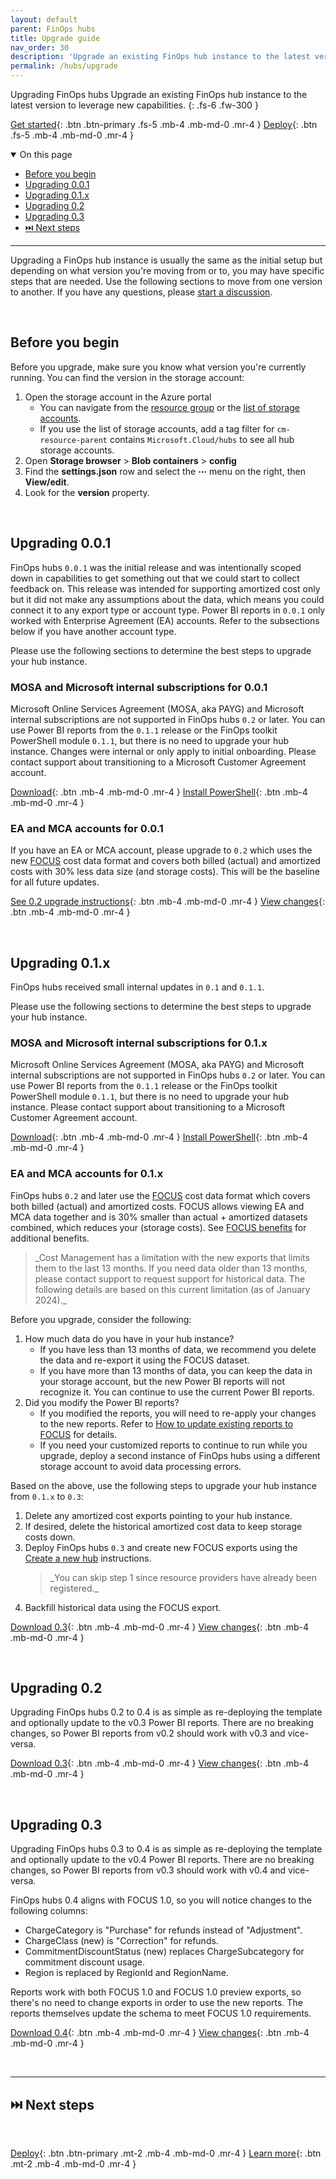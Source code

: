 ```yaml
---
layout: default
parent: FinOps hubs
title: Upgrade guide
nav_order: 30
description: 'Upgrade an existing FinOps hub instance to the latest version.'
permalink: /hubs/upgrade
---
```


<span class="fs-9 d-block mb-4">Upgrading FinOps hubs</span>
Upgrade an existing FinOps hub instance to the latest version to leverage new capabilities.
{: .fs-6 .fw-300 }

[Get started](#before-you-begin){: .btn .btn-primary .fs-5 .mb-4 .mb-md-0 .mr-4 }
[Deploy](README.md#-create-a-new-hub){: .btn .fs-5 .mb-4 .mb-md-0 .mr-4 }

<details open markdown="1">
   <summary class="fs-2 text-uppercase">On this page</summary>

- [Before you begin](#before-you-begin)
- [Upgrading 0.0.1](#upgrading-001)
- [Upgrading 0.1.x](#upgrading-01x)
- [Upgrading 0.2](#upgrading-02)
- [Upgrading 0.3](#upgrading-03)
- [⏭️ Next steps](#️-next-steps)

</details>

---

Upgrading a FinOps hub instance is usually the same as the initial setup but depending on what version you're moving from or to, you may have specific steps that are needed. Use the following sections to move from one version to another. If you have any questions, please [start a discussion](https://github.com/microsoft/finops-toolkit/discussions).

<br>

## Before you begin

Before you upgrade, make sure you know what version you're currently running. You can find the version in the storage account:

1. Open the storage account in the Azure portal
   - You can navigate from the [resource group](https://portal.azure.com/#browse/resourcegroups) or the [list of storage accounts](https://portal.azure.com/#browse/Microsoft.Storage%2FStorageAccounts).
   - If you use the list of storage accounts, add a tag filter for `cm-resource-parent` contains `Microsoft.Cloud/hubs` to see all hub storage accounts.
2. Open **Storage browser** > **Blob containers** > **config**
3. Find the **settings.json** row and select the **⋯** menu on the right, then **View/edit**.
4. Look for the **version** property.

<br>

## Upgrading 0.0.1

FinOps hubs `0.0.1` was the initial release and was intentionally scoped down in capabilities to get something out that we could start to collect feedback on. This release was intended for supporting amortized cost only but it did not make any assumptions about the data, which means you could connect it to any export type or account type. Power BI reports in `0.0.1` only worked with Enterprise Agreement (EA) accounts. Refer to the subsections below if you have another account type.

Please use the following sections to determine the best steps to upgrade your hub instance.

### MOSA and Microsoft internal subscriptions for 0.0.1

Microsoft Online Services Agreement (MOSA, aka PAYG) and Microsoft internal subscriptions are not supported in FinOps hubs `0.2` or later. You can use Power BI reports from the `0.1.1` release or the FinOps toolkit PowerShell module `0.1.1`, but there is no need to upgrade your hub instance. Changes were internal or only apply to initial onboarding. Please contact support about transitioning to a Microsoft Customer Agreement account.

[Download](https://github.com/microsoft/finops-toolkit/releases/tag/v0.1.1){: .btn .mb-4 .mb-md-0 .mr-4 }
[Install PowerShell](../../_automation/powershell/README.md#-install-the-module){: .btn .mb-4 .mb-md-0 .mr-4 }

### EA and MCA accounts for 0.0.1

If you have an EA or MCA account, please upgrade to `0.2` which uses the new [FOCUS](../../_docs/focus/README.md) cost data format and covers both billed (actual) and amortized costs with 30% less data size (and storage costs). This will be the baseline for all future updates.

[See 0.2 upgrade instructions](#ea-and-mca-accounts-for-01x){: .btn .mb-4 .mb-md-0 .mr-4 }
[View changes](../../_resources/changelog.md#-v01){: .btn .mb-4 .mb-md-0 .mr-4 }

<br>

## Upgrading 0.1.x

FinOps hubs received small internal updates in `0.1` and `0.1.1`.

Please use the following sections to determine the best steps to upgrade your hub instance.

### MOSA and Microsoft internal subscriptions for 0.1.x

Microsoft Online Services Agreement (MOSA, aka PAYG) and Microsoft internal subscriptions are not supported in FinOps hubs `0.2` or later. You can use Power BI reports from the `0.1.1` release or the FinOps toolkit PowerShell module `0.1.1`, but there is no need to upgrade your hub instance. Please contact support about transitioning to a Microsoft Customer Agreement account.

[Download](https://github.com/microsoft/finops-toolkit/releases/tag/v0.1.1){: .btn .mb-4 .mb-md-0 .mr-4 }
[Install PowerShell](../../_automation/powershell/README.md#-install-the-module){: .btn .mb-4 .mb-md-0 .mr-4 }

### EA and MCA accounts for 0.1.x

FinOps hubs `0.2` and later use the [FOCUS](../../_docs/focus/README.md) cost data format which covers both billed (actual) and amortized costs. FOCUS allows viewing EA and MCA data together and is 30% smaller than actual + amortized datasets combined, which reduces your (storage costs). See [FOCUS benefits](../../_docs/focus/README.md#-benefits) for additional benefits.

<blockquote class="important" markdown="1">
  _Cost Management has a limitation with the new exports that limits them to the last 13 months. If you need data older than 13 months, please contact support to request support for historical data. The following details are based on this current limitation (as of January 2024)._
</blockquote>

Before you upgrade, consider the following:

1. How much data do you have in your hub instance?
   - If you have less than 13 months of data, we recommend you delete the data and re-export it using the FOCUS dataset.
   - If you have more than 13 months of data, you can keep the data in your storage account, but the new Power BI reports will not recognize it. You can continue to use the current Power BI reports.
2. Did you modify the Power BI reports?
   - If you modified the reports, you will need to re-apply your changes to the new reports. Refer to [How to update existing reports to FOCUS](../../_docs/focus/README.md#how-to-update-existing-reports-to-focus) for details.
   - If you need your customized reports to continue to run while you upgrade, deploy a second instance of FinOps hubs using a different storage account to avoid data processing errors.

Based on the above, use the following steps to upgrade your hub instance from `0.1.x` to `0.3`:

1. Delete any amortized cost exports pointing to your hub instance.
2. If desired, delete the historical amortized cost data to keep storage costs down.
3. Deploy FinOps hubs `0.3` and create new FOCUS exports using the [Create a new hub](./README.md#-create-a-new-hub) instructions.
   <blockquote class="note" markdown="1">
     _You can skip step 1 since resource providers have already been registered._
   </blockquote>
4. Backfill historical data using the FOCUS export.

[Download 0.3](https://github.com/microsoft/finops-toolkit/releases/tag/v0.3){: .btn .mb-4 .mb-md-0 .mr-4 }
[View changes](../../_resources/changelog.md#-v02){: .btn .mb-4 .mb-md-0 .mr-4 }

<br>

## Upgrading 0.2

Upgrading FinOps hubs 0.2 to 0.4 is as simple as re-deploying the template and optionally update to the v0.3 Power BI reports. There are no breaking changes, so Power BI reports from v0.2 should work with v0.3 and vice-versa.

[Download 0.3](https://github.com/microsoft/finops-toolkit/releases/tag/v0.3){: .btn .mb-4 .mb-md-0 .mr-4 }
[View changes](../../_resources/changelog.md#-v03){: .btn .mb-4 .mb-md-0 .mr-4 }

<br>

## Upgrading 0.3

Upgrading FinOps hubs 0.3 to 0.4 is as simple as re-deploying the template and optionally update to the v0.4 Power BI reports. There are no breaking changes, so Power BI reports from v0.3 should work with v0.4 and vice-versa.

FinOps hubs 0.4 aligns with FOCUS 1.0, so you will notice changes to the following columns:

- ChargeCategory is "Purchase" for refunds instead of "Adjustment".
- ChargeClass (new) is "Correction" for refunds.
- CommitmentDiscountStatus (new) replaces ChargeSubcategory for commitment discount usage.
- Region is replaced by RegionId and RegionName.

Reports work with both FOCUS 1.0 and FOCUS 1.0 preview exports, so there's no need to change exports in order to use the new reports. The reports themselves update the schema to meet FOCUS 1.0 requirements.

[Download 0.4](https://github.com/microsoft/finops-toolkit/releases/tag/v0.4){: .btn .mb-4 .mb-md-0 .mr-4 }
[View changes](../../_resources/changelog.md#-v04){: .btn .mb-4 .mb-md-0 .mr-4 }

<br>

---

## ⏭️ Next steps

<br>

[Deploy](./README.md#-create-a-new-hub){: .btn .btn-primary .mt-2 .mb-4 .mb-md-0 .mr-4 }
[Learn more](./README.md#-why-finops-hubs){: .btn .mt-2 .mb-4 .mb-md-0 .mr-4 }

<br>
